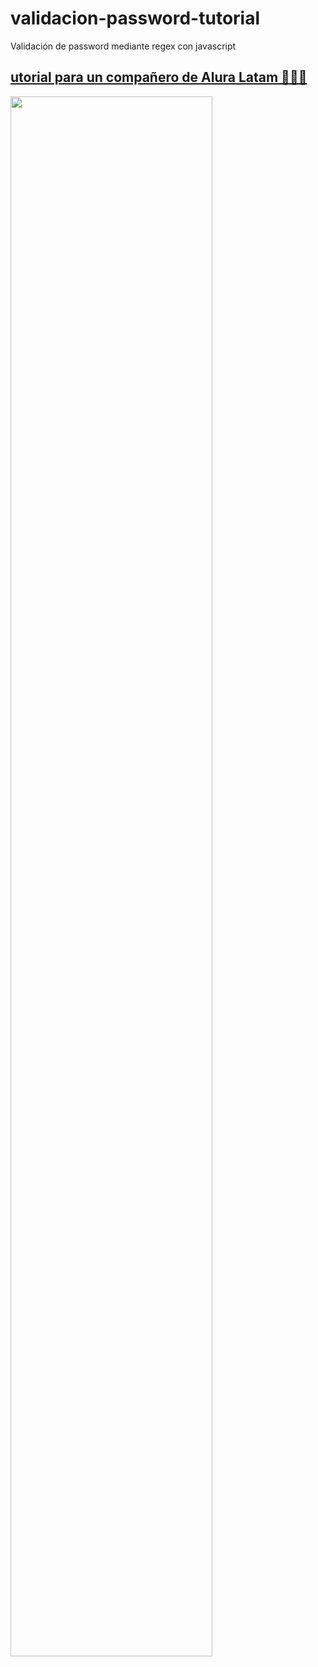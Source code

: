# validacion-password-tutorial
Validación de password mediante regex con javascript

## [utorial para un compañero de Alura Latam 🔗👈🏻](https://www.youtube.com/watch?v=4p1DyQLg5s8&list=PLU7AGreFiX-G0y_3UcLfNrkTq-NTnYnol&index=2)


[<img src="https://github.com/SofiDevO/validacion-password-tutorial/assets/102200061/79da48cf-995e-4d16-ae84-7675982ea8c7?raw=true" width="80%">](https://www.youtube.com/watch?v=4p1DyQLg5s8&list=PLU7AGreFiX-G0y_3UcLfNrkTq-NTnYnol&index=2)


